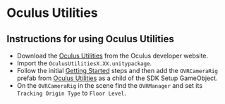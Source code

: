 # Oculus Utilities

## Instructions for using Oculus Utilities

 * Download the [Oculus Utilities](https://developer.oculus.com/downloads/package/oculus-utilities-for-unity-5/) from the Oculus developer website.
 * Import the `OculusUtilitiesX.XX.unitypackage`.
 * Follow the initial [Getting Started](/Assets/VRTK/Documentation/GETTING_STARTED.md) steps and then add the `OVRCameraRig` prefab from [Oculus Utilities](https://developer.oculus.com/downloads/package/oculus-utilities-for-unity-5/) as a child of the SDK Setup GameObject.
 * On the `OVRCameraRig` in the scene find the `OVRManager` and set its `Tracking Origin Type` to `Floor Level`.